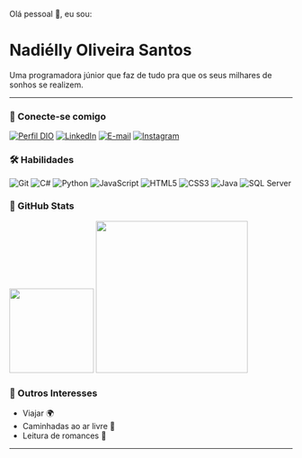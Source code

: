 Olá pessoal 👋, eu sou:

# Nadiélly Oliveira Santos
Uma programadora júnior que faz de tudo pra que os seus milhares de sonhos se realizem.

---

### 🔗 Conecte-se comigo

[![Perfil DIO](https://img.shields.io/badge/-Meu%20Perfil%20na%20DIO-000?style=for-the-badge)](https://www.dio.me/users/NadySantos35)
[![LinkedIn](https://img.shields.io/badge/-LinkedIn-000?style=for-the-badge&logo=linkedin&logoColor=30A3DC)](https://www.linkedin.com/in/nadi%C3%A9lly-santos-863b85260/)
[![E-mail](https://img.shields.io/badge/-Email-000?style=for-the-badge&logo=gmail&logoColor=E94D5F)](mailto:nadysantos35@gmail.com)
[![Instagram](https://img.shields.io/badge/Instagram-000?style=for-the-badge&logo=instagram)](https://www.instagram.com/n4ady/)

### 🛠 Habilidades


![Git](https://img.shields.io/badge/Git-000?style=for-the-badge&logo=git&logoColor=FFA500)
![C#](https://img.shields.io/badge/C%23-000?style=for-the-badge&logo=c-sharp&logoColor=823085)
![Python](https://img.shields.io/badge/Python-000?style=for-the-badge&logo=python)
![JavaScript](https://img.shields.io/badge/JavaScript-000?style=for-the-badge&logo=javascript)
![HTML5](https://img.shields.io/badge/HTML5-000?style=for-the-badge&logo=html5)
![CSS3](https://img.shields.io/badge/CSS3-000?style=for-the-badge&logo=css3&logoColor=264CE4)
![Java](https://img.shields.io/badge/Java-000?style=for-the-badge&logo=java&logoColor=white)
![SQL Server](https://img.shields.io/badge/SQL_Server-000?style=for-the-badge&logo=microsoft-sql-server&logoColor=white)


### 🔭 GitHub Stats
<div>
 <img height="150em" src="https://github-readme-stats.vercel.app/api?username=NadiellySantos&rank_icon=github&show_icons=true&theme=dark#gh-dark-mode-only&include_all_commits=true&count_private=true&hide_title=true&hide=stars"/>
 <img height="270em" src="https://streak-stats.demolab.com/?user=NadiellySantos&theme=dark#gh-dark-mode-only"/>
</div>



### 🎨 Outros Interesses

- Viajar 🌍
- Caminhadas ao ar livre 🌳
- Leitura de romances 📖


---
